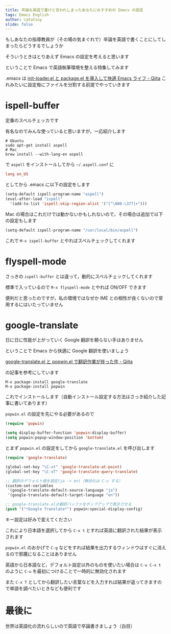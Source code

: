 ```yaml
---
title: 卒論を英語で書けと言われしまったあなたにおすすめの Emacs の設定
tags: Emacs English
author: catatsuy
slide: false
---
```

もしあなたの指導教員が（その場の気まぐれで）卒論を英語で書くことにしてしまったらどうするでしょうか

そういうときはとりあえず Emacs の設定を考えると思います

ということで Emacs で英語執筆環境を整える特集してみます

.emacs は [init-loader.el と package.el を導入して快適 Emacs ライフ - Qiita](http://qiita.com/catatsuy/items/5f1cd86e2522fd3384a0) これみたいに設定毎にファイルを分割する前提でやっていきます

# ispell-buffer

定番のスペルチェッカです

有名なのでみんな使っていると思いますが，一応紹介します

    # Ubuntu
    sudo apt-get install aspell
    # Mac
    brew install --with-lang-en aspell

で `aspell` をインストールしてから `~/.aspell.conf` に

```.aspell.conf
lang en_US
```
としてから .emacs に以下の設定をします

```cl:30-aspell.el
(setq-default ispell-program-name "aspell")
(eval-after-load "ispell"
  '(add-to-list 'ispell-skip-region-alist '("[^\000-\377]+")))
```

Mac の場合はこれだけでは動かないかもしれないので，その場合は追加で以下の設定もします

```cl:cocoa-emacs-aspell.el
(setq-default ispell-program-name "/usr/local/bin/aspell")
```

これで `M-x ispell-buffer` とやればスペルチェックしてくれます


# flyspell-mode

さっきの `ispell-buffer` とは違って，動的にスペルチェックしてくれます

標準で入っているので `M-x flyspell-mode` とやれば ON/OFF できます

便利だと思ったのですが，私の環境ではなぜか IME との相性が良くないので常用するにはいたっていません


# google-translate

日に日に性能が上がっていく Google 翻訳を頼らない手はありません

ということで Emacs から快適に Google 翻訳を使いましょう

[google-translate.el と popwin.el で翻訳作業が捗った件 - Qiita](http://qiita.com/okonomi/items/f18c9221420eca47ebc6)

の記事を参考にしています

    M-x package-install google-translate
    M-x package-install popwin

これでインストールします（自動インストール設定する方法はさっき紹介した記事に書いてあります）

`popwin.el` の設定を先にやる必要があるので

```cl:21-popwin.el
(require 'popwin)

(setq display-buffer-function 'popwin:display-buffer)
(setq popwin:popup-window-position 'bottom)
```

とまず `popwin.el` の設定をしてから `google-translate.el` を呼び出します

```cl:22-google-translate.el
(require 'google-translate)

(global-set-key "\C-xt" 'google-translate-at-point)
(global-set-key "\C-xT" 'google-translate-query-translate)

;; 翻訳のデフォルト値を設定(ja -> en)（無効化は C-u する）
(custom-set-variables
 '(google-translate-default-source-language "ja")
 '(google-translate-default-target-language "en"))

;; google-translate.elの翻訳バッファをポップアップで表示させる
(push '("*Google Translate*") popwin:special-display-config)
```

キー設定は好みで変えてください

これにより日本語を選択してから `C-x t` とすれば英語に翻訳された結果が表示されます

`popwin.el` のおかげで `C-g` などをすれば結果を出力するウィンドウはすぐに消えるので邪魔になることはありません

英語から日本語など，デフォルト設定以外のものを使いたい場合は `C-u C-x t` のように `C-u` を最初につけることで一時的に無効化されます

また `C-x T` としてから翻訳したい言葉などを入力すれば結果が返ってきますので単語を調べたいときなども便利です


# 最後に

世界は英語化の流れらしいので英語で卒論書きましょう（白目）

